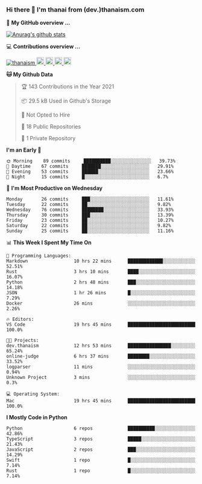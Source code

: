 ### Hi there 👋 I'm thanai from (dev.)thanaism.com

<!-- バッジ関連 -->
<!--
メイン：https://shields.io/category/social
GitHub view：https://github.com/antonkomarev/github-profile-views-counter
Qiita contributions：https://qiita.com/mikkame/items/f2c60d9caf8a8e38ec50
 -->

🍎 **My GitHub overview ...**

<!-- GitHubトロフィー -->
<!--
https://github.com/ryo-ma/github-profile-trophy
 -->

<!-- [![trophy](https://github-profile-trophy.vercel.app/?username=thanaism)](https://github.com/thanaism/thanaism) -->

<!-- GitHubステータス -->
<!--
https://github.com/anuraghazra/github-readme-stats
 -->

[![Anurag's github stats](https://github-readme-stats.vercel.app/api?username=thanaism&count_private=true&show_icons=true)](https://github.com/thanaism/thanaism)

<!-- [![ReadMe Card](https://github-readme-stats.vercel.app/api/pin/?username=thanaism&repo=thanaism)](https://github.com/thanaism/thanaism) -->

<!-- Skill icons -->
<!--
https://rahuldkjain.github.io/gh-profile-readme-generator/
 -->

💻 **Contributions overview ...**

<p align="left">

  <a href="https://github.com/thanaism/thanaism/">
    <img src="https://komarev.com/ghpvc/?username=thanaism" alt="thanaism" />
  </a>
  <a href="http://twitter.com/okinawa__noodle">
    <img height="20" src="https://img.shields.io/twitter/follow/okinawa__noodle?label=Twitter&logo=twitter&style=flat" />
  </a>
  <a href="https://github.com/thanaism">
    <img height="20" src="https://img.shields.io/github/followers/thanaism?label=follow&logo=github&style=flat" />
  </a>
  <!-- <a href="https://www.reddit.com/user/thanaism">
    <img height="20" src="https://img.shields.io/reddit/user-karma/combined/thanaism?label=Reddit&logo=reddit&style=flat" />
  </a>
  <a href="https://stackoverflow.com/users/5720201/thanaism">
    <img height="20" src="https://img.shields.io/stackexchange/stackoverflow/r/5720201?label=StackOverflow&logo=stack-overflow&style=flat" /> -->
  </a>
  <a href="http://qiita.com/thanai">
    <img height="20" src="https://qiita-badge.apiapi.app/s/thanai/posts.svg" />
  </a>
  <//qiita.com/thanai">
    <img height="20" src="https://qiita-badge.apiapi.app/s/thanai/contributions.svg" />
  </a>
</p>

<!--START_SECTION:waka-->
**🐱 My Github Data** 

> 🏆 143 Contributions in the Year 2021
 > 
> 📦 29.5 kB Used in Github's Storage 
 > 
> 🚫 Not Opted to Hire
 > 
> 📜 18 Public Repositories 
 > 
> 🔑 1 Private Repository 
 > 
**I'm an Early 🐤** 

```text
🌞 Morning    89 commits     ██████████░░░░░░░░░░░░░░░   39.73% 
🌆 Daytime    67 commits     ███████░░░░░░░░░░░░░░░░░░   29.91% 
🌃 Evening    53 commits     ██████░░░░░░░░░░░░░░░░░░░   23.66% 
🌙 Night      15 commits     █░░░░░░░░░░░░░░░░░░░░░░░░   6.7%

```
📅 **I'm Most Productive on Wednesday** 

```text
Monday       26 commits     ███░░░░░░░░░░░░░░░░░░░░░░   11.61% 
Tuesday      22 commits     ██░░░░░░░░░░░░░░░░░░░░░░░   9.82% 
Wednesday    76 commits     ████████░░░░░░░░░░░░░░░░░   33.93% 
Thursday     30 commits     ███░░░░░░░░░░░░░░░░░░░░░░   13.39% 
Friday       23 commits     ██░░░░░░░░░░░░░░░░░░░░░░░   10.27% 
Saturday     22 commits     ██░░░░░░░░░░░░░░░░░░░░░░░   9.82% 
Sunday       25 commits     ██░░░░░░░░░░░░░░░░░░░░░░░   11.16%

```


📊 **This Week I Spent My Time On** 

```text
💬 Programming Languages: 
Markdown                 10 hrs 22 mins      █████████████░░░░░░░░░░░░   52.51% 
Rust                     3 hrs 10 mins       ████░░░░░░░░░░░░░░░░░░░░░   16.07% 
Python                   2 hrs 48 mins       ███░░░░░░░░░░░░░░░░░░░░░░   14.18% 
JSON                     1 hr 26 mins        █░░░░░░░░░░░░░░░░░░░░░░░░   7.29% 
Docker                   26 mins             ░░░░░░░░░░░░░░░░░░░░░░░░░   2.26%

🔥 Editors: 
VS Code                  19 hrs 45 mins      █████████████████████████   100.0%

🐱‍💻 Projects: 
dev.thanaism             12 hrs 53 mins      ████████████████░░░░░░░░░   65.24% 
online-judge             6 hrs 37 mins       ████████░░░░░░░░░░░░░░░░░   33.52% 
logparser                11 mins             ░░░░░░░░░░░░░░░░░░░░░░░░░   0.94% 
Unknown Project          3 mins              ░░░░░░░░░░░░░░░░░░░░░░░░░   0.3%

💻 Operating System: 
Mac                      19 hrs 45 mins      █████████████████████████   100.0%

```

**I Mostly Code in Python** 

```text
Python                   6 repos             ██████████░░░░░░░░░░░░░░░   42.86% 
TypeScript               3 repos             █████░░░░░░░░░░░░░░░░░░░░   21.43% 
JavaScript               2 repos             ███░░░░░░░░░░░░░░░░░░░░░░   14.29% 
Swift                    1 repo              █░░░░░░░░░░░░░░░░░░░░░░░░   7.14% 
Rust                     1 repo              █░░░░░░░░░░░░░░░░░░░░░░░░   7.14%

```



<!--END_SECTION:waka-->
